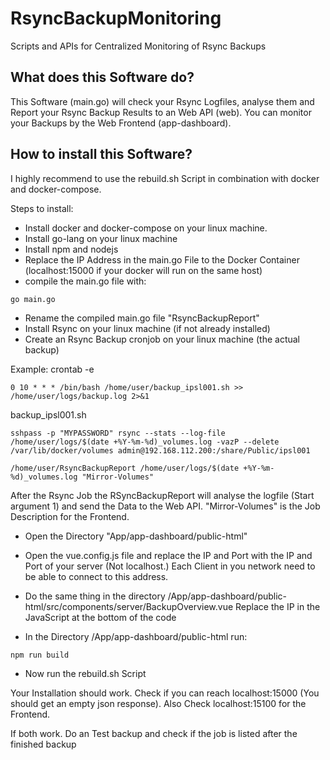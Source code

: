 # RsyncBackupMonitoring
Scripts and APIs for Centralized Monitoring of Rsync Backups

## What does this Software do?
This Software (main.go) will check your Rsync Logfiles, analyse them and Report your Rsync Backup Results to an Web API (web). You can monitor your Backups by the Web Frontend (app-dashboard).

## How to install this Software?
I highly recommend to use the rebuild.sh Script in combination with docker and docker-compose. 

Steps to install:
* Install docker and docker-compose on your linux machine.
* Install go-lang on your linux machine
* Install npm and nodejs
* Replace the IP Address in the main.go File to the Docker Container (localhost:15000 if your docker will run on the same host)
* compile the main.go file with:

```
go main.go
```
* Rename the compiled main.go file "RsyncBackupReport"
* Install Rsync on your linux machine (if not already installed)
* Create an Rsync Backup cronjob on your linux machine (the actual backup)

Example:
crontab -e
```
0 10 * * * /bin/bash /home/user/backup_ipsl001.sh >> /home/user/logs/backup.log 2>&1
```

backup_ipsl001.sh
```
sshpass -p "MYPASSWORD" rsync --stats --log-file /home/user/logs/$(date +%Y-%m-%d)_volumes.log -vazP --delete /var/lib/docker/volumes admin@192.168.112.200:/share/Public/ipsl001

/home/user/RsyncBackupReport /home/user/logs/$(date +%Y-%m-%d)_volumes.log "Mirror-Volumes"
```

After the Rsync Job the RSyncBackupReport will analyse the logfile (Start argument 1) and send the Data to the Web API. "Mirror-Volumes" is the Job Description for the Frontend.

* Open the Directory "App/app-dashboard/public-html"

* Open the vue.config.js file and replace the IP and Port with the IP and Port of your server (Not localhost.) Each Client in you network need to be able to connect to this address.

* Do the same thing in the directory /App/app-dashboard/public-html/src/components/server/BackupOverview.vue
Replace the IP in the JavaScript at the bottom of the code

* In the Directory /App/app-dashboard/public-html run:

```
npm run build
```

* Now run the rebuild.sh Script

Your Installation should work. Check if you can reach localhost:15000 (You should get an empty json response). Also Check localhost:15100 for the Frontend.

If both work. Do an Test backup and check if the job is listed after the finished backup